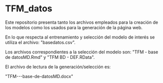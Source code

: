 # TFM_datos
Este repositorio presenta tanto los archivos empleados para la creación de los modelos como los usados para la generación de la página web.


En lo que respecta al entrenamiento y selección del modelo de interés se utiliza el archivo:
  "basedatos.csv".
  
Los archivos correspondientes a la selección del modelo son: 
  "TFM - base de datosMD.Rmd" y "TFM BD - DEF.RData".
  
El archivo de lectura de la generación/selección es:

"TFM---base-de-datosMD.docx"

